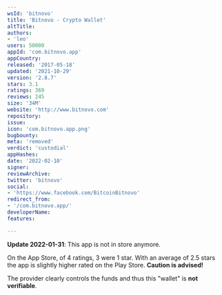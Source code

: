 ```yaml
---
wsId: 'bitnovo'
title: 'Bitnovo - Crypto Wallet'
altTitle: 
authors:
- 'leo'
users: 50000
appId: 'com.bitnovo.app'
appCountry: 
released: '2017-05-18'
updated: '2021-10-29'
version: '2.8.7'
stars: 3.1
ratings: 369
reviews: 245
size: '34M'
website: 'http://www.bitnovo.com'
repository: 
issue: 
icon: 'com.bitnovo.app.png'
bugbounty: 
meta: 'removed'
verdict: 'custodial'
appHashes: 
date: '2022-02-10'
signer: 
reviewArchive: 
twitter: 'bitnovo'
social:
- 'https://www.facebook.com/BitcoinBitnovo'
redirect_from:
- '/com.bitnovo.app/'
developerName: 
features: 

---
```


**Update 2022-01-31**: This app is not in store anymore.

On the App Store, of 4 ratings, 3 were 1 star. With an average of 2.5 stars the
app is slightly higher rated on the Play Store. **Caution is advised!**

The provider clearly controls the funds and thus this "wallet" is **not
verifiable**.
